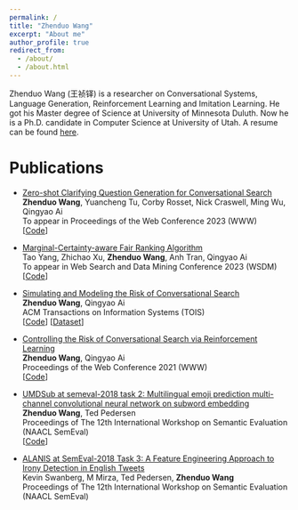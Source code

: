 ```yaml
---
permalink: /
title: "Zhenduo Wang"
excerpt: "About me"
author_profile: true
redirect_from: 
  - /about/
  - /about.html
---
```


Zhenduo Wang (王祯铎) is a researcher on Conversational Systems, Language Generation, Reinforcement Learning and Imitation Learning. He got his Master degree of Science at University of Minnesota Duluth. Now he is a Ph.D. candidate in Computer Science at University of Utah. A resume can be found [here](https://github.com/zhenduow/zhenduow.github.io/blob/master/files/Resume.pdf).

Publications
======
* [Zero-shot Clarifying Question Generation for Conversational Search](https://arxiv.org/abs/2301.12660)\
  <strong>Zhenduo Wang</strong>, Yuancheng Tu, Corby Rosset, Nick Craswell, Ming Wu, Qingyao Ai\
  To appear in Proceedings of the Web Conference 2023 (WWW)\
  [[Code](https://github.com/zhenduow/ZeroshotCQGen)]


* [Marginal-Certainty-aware Fair Ranking Algorithm](https://arxiv.org/abs/2212.09031)\
  Tao Yang, Zhichao Xu, <strong>Zhenduo Wang</strong>, Anh Tran, Qingyao Ai\
  To appear in Web Search and Data Mining Conference 2023 (WSDM)\
  [[Code](https://github.com/Taosheng-ty/WSDM23-MCFair)]
  

* [Simulating and Modeling the Risk of Conversational Search](https://dl.acm.org/doi/10.1145/3507357)\
  <strong>Zhenduo Wang</strong>, Qingyao Ai\
  ACM Transactions on Information Systems (TOIS)\
  [[Code](https://github.com/zhenduow/conversationalQA)]
  [[Dataset](https://drive.google.com/drive/folders/1k6podDEmIY5x2NYpmgg48M6zKYCSUYyt)]


* [Controlling the Risk of Conversational Search via Reinforcement Learning](https://dl.acm.org/doi/abs/10.1145/3442381.3449893)\
  <strong>Zhenduo Wang</strong>, Qingyao Ai\
  Proceedings of the Web Conference 2021 (WWW)\
  [[Code](https://github.com/zhenduow/conversationalQA)]
  
* [UMDSub at semeval-2018 task 2: Multilingual emoji prediction multi-channel convolutional neural network on subword embedding](https://arxiv.org/abs/1805.10274)\
  <strong>Zhenduo Wang</strong>, Ted Pedersen\
  Proceedings of The 12th International Workshop on Semantic Evaluation (NAACL SemEval)\
  [[Code](https://github.com/zhenduow/Semeval2018-Task2-Emoji-Prediction)]
  
* [ALANIS at SemEval-2018 Task 3: A Feature Engineering Approach to Irony Detection in English Tweets](https://aclanthology.org/S18-1082.pdf)\
  Kevin Swanberg, M Mirza, Ted Pedersen, <strong>Zhenduo Wang</strong>\
  Proceedings of The 12th International Workshop on Semantic Evaluation (NAACL SemEval)
